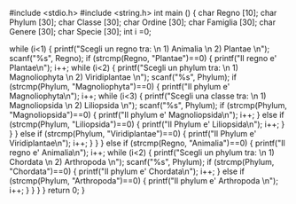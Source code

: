 #include <stdio.h>
#include <string.h>
int main ()
{
char Regno [10];
char Phylum [30];
char Classe [30];
char Ordine [30];
char Famiglia [30];
char Genere [30];
char Specie [30];
int i =0;

while (i<1)
    {
        printf("Scegli un regno tra: \n 1) Animalia \n 2) Plantae \n");
        scanf("%s", Regno);
        if (strcmp(Regno, "Plantae")==0)
        {
        printf("Il regno e' Plantae\n");
        i++;
        while (i<2)
            {
            printf("Scegli un phylum tra: \n 1) Magnoliophyta \n 2) Viridiplantae \n");
            scanf("%s", Phylum);
            if (strcmp(Phylum, "Magnoliophyta")==0)
            {
            printf("Il phylum e' Magnoliophyta\n");
            i++;
            while (i<3)
                {
                printf("Scegli una classe tra: \n 1) Magnoliopsida \n 2) Liliopsida \n");
                scanf("%s", Phylum);
                if (strcmp(Phylum, "Magnoliopsida")==0)
                {
                printf("Il phylum e' Magnoliopsida\n");
                i++;
                }
                else if (strcmp(Phylum, "Liliopsida")==0)
                {
                printf("Il Phylum e' Liliopsida\n");
                i++;
                }
                }
            }
            else if (strcmp(Phylum, "Viridiplantae")==0)
            {
            printf("Il Phylum e' Viridiplantae\n");
            i++;
            }
            }
        }
        else if (strcmp(Regno, "Animalia")==0)
        {
        printf("Il regno e' Animalia\n");
        i++;
        while (i<2)
            {
            printf("Scegli un phylum tra: \n 1) Chordata \n 2) Arthropoda \n");
            scanf("%s", Phylum);
            if (strcmp(Phylum, "Chordata")==0)
            {
            printf("Il phylum e' Chordata\n");
            i++;
            }
            else if (strcmp(Phylum, "Arthropoda")==0)
            {
            printf("Il phylum e' Arthropoda \n");
            i++;
            }
            }
        }
    }
return 0;
}
